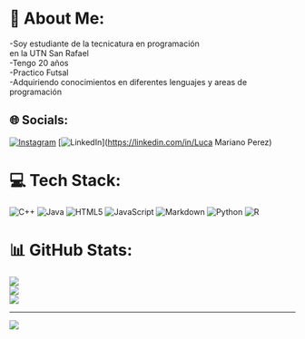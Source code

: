 # 💫 About Me:
-Soy estudiante de la tecnicatura en programación <br>en la UTN San Rafael<br>-Tengo 20 años<br>-Practico Futsal<br>-Adquiriendo conocimientos en diferentes lenguajes y areas de<br>programación<br>


## 🌐 Socials:
[![Instagram](https://img.shields.io/badge/Instagram-%23E4405F.svg?logo=Instagram&logoColor=white)](https://instagram.com/perez.lucaas15) [![LinkedIn](https://img.shields.io/badge/LinkedIn-%230077B5.svg?logo=linkedin&logoColor=white)](https://linkedin.com/in/Luca Mariano Perez) 

# 💻 Tech Stack:
![C++](https://img.shields.io/badge/c++-%2300599C.svg?style=for-the-badge&logo=c%2B%2B&logoColor=white) ![Java](https://img.shields.io/badge/java-%23ED8B00.svg?style=for-the-badge&logo=openjdk&logoColor=white) ![HTML5](https://img.shields.io/badge/html5-%23E34F26.svg?style=for-the-badge&logo=html5&logoColor=white) ![JavaScript](https://img.shields.io/badge/javascript-%23323330.svg?style=for-the-badge&logo=javascript&logoColor=%23F7DF1E) ![Markdown](https://img.shields.io/badge/markdown-%23000000.svg?style=for-the-badge&logo=markdown&logoColor=white) ![Python](https://img.shields.io/badge/python-3670A0?style=for-the-badge&logo=python&logoColor=ffdd54) ![R](https://img.shields.io/badge/r-%23276DC3.svg?style=for-the-badge&logo=r&logoColor=white)
# 📊 GitHub Stats:
![](https://github-readme-stats.vercel.app/api?username=lucaperez123&theme=neon&hide_border=false&include_all_commits=false&count_private=false)<br/>
![](https://github-readme-streak-stats.herokuapp.com/?user=lucaperez123&theme=neon&hide_border=false)<br/>
![](https://github-readme-stats.vercel.app/api/top-langs/?username=lucaperez123&theme=neon&hide_border=false&include_all_commits=false&count_private=false&layout=compact)

---
[![](https://visitcount.itsvg.in/api?id=lucaperez123&icon=0&color=0)](https://visitcount.itsvg.in)

<!-- Proudly created with GPRM ( https://gprm.itsvg.in ) -->


